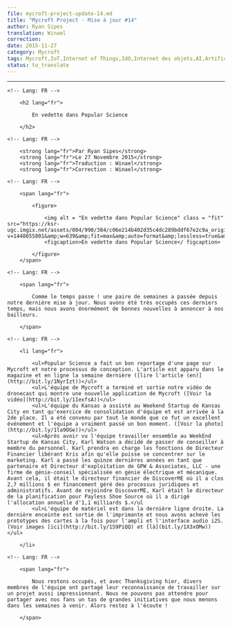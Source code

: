 ```yaml
---
file: mycroft-project-update-14.md
title: "Mycroft Project - Mise à jour #14"
author: Ryan Sipes
translation: Winael
correction: 
date: 2015-11-27
category: Mycroft
tags: Mycroft,IoT,Internet of Things,IdO,Internet des objets,AI,Artificial Intelligence,IA,Intelligence Articilelle,opensource,Raspberry Pi 2,Snappy, Ubuntu
status: to_translate
---
```


<meta http-equiv='Content-Type' content='text/html; charset=utf-8' />

<!-- Chapeau -->

<!-- /Chapeau -->

----------

<!-- Lang: EN

    <h2 lang="en">

        Featured in Popular Science

    </h2>

    -->

    <!-- Lang: FR -->

        <h2 lang="fr">

            En vedette dans Popular Science

        </h2>

<!-- Lang: En
  
    <span lang="en">
  
        **By Ryan Sipes**  
        **On Nov 27th, 2015**  
        **Translation: Winael**
  
    </span>
  
    -->

    <!-- Lang: FR -->
    
        <strong lang="fr">Par Ryan Sipes</strong>
        <strong lang="fr">Le 27 Novembre 2015</strong>
        <strong lang="fr">Traduction : Winael</strong>
        <strong lang="fr">Correction : Winael</strong>

<!-- Lang: EN

    <span lang="en">

        <figure>
            
            <img alt="Featured in Popular Science" class="fit" src="https://ksr-ugc.imgix.net/assets/004/990/384/c06e214b402d35c4dc289bddf67e2c9a_original.png?v=1448655801&amp;w=639&amp;fit=max&amp;auto=format&amp;lossless=true&amp;s=8596facbc9b652fb4fe00f19920e4d39">
            <figcaption>Featured in Popular Science</figcaption>

        </figure>

    </span>

    -->
    
    <!-- Lang: FR -->
    
        <span lang="fr">
    
            <figure>

                <img alt = "En vedette dans Popular Science" class = "fit" src="https://ksr-ugc.imgix.net/assets/004/990/384/c06e214b402d35c4dc289bddf67e2c9a_original.png?v=1448655801&amp;w=639&amp;fit=max&amp;auto=format&amp;lossless=true&amp;s=8596facbc9b652fb4fe00f19920e4d39">
                <figcaption>En vedette dans Popular Science</ figcaption>

            </figure>
        </span>
    
<!-- Lang: EN

    <span lang="en">

        How time flies! It has been a couple of weeks since our last update. We've been very busy as of late, but we've got a lot of great news to report to our backers.

    </span>

    -->
    
    <!-- Lang: FR -->
    
        <span lang="fr">
    
            Comme le temps passe ! une paire de semaines a passée depuis notre dernière mise à jour. Nous avons été très occupés ces derniers temps, mais nous avons énormément de bonnes nouvelles à annoncer à nos bailleurs.
    
        </span>
    
<!-- Lang: EN

    <li lang="en">

        <ul>Popular Science did a nice one page feature about Mycroft and our design process. The piece appeared in the magazine and online this past week - ( bit.ly/1NyrIzt )</ul>
        <ul>The Mycroft team completed the and released our dronecast video which demonstrates a novel application of Mycroft - ( bit.ly/1IexfsA )</ul>
        <ul>The Kansas team attended Startup Weekend KC as a team building exercise and took 2nd place. Everyone agreed that this was an excellent event and the team really had a good time. ( bit.ly/1la9OGe )</ul>
        <ul>After seeing the team work together at KC Startup Weekend, Karl Watson decided to transition from an advisor to a staff member. Karl will be taking over the duties of CFO freeing Kris to focus on marketing. Karl has spent the last fifteen years as a partner and COO of GPW & Associates, LLC - an engineering consulting firm specializing in electrical and mechanical engineering. Before that he was the CFO of DiscoverME where he closed $2.7 million in funding and managed the legal and administrative processes. Prior to joining DiscoverME Karl was the director of planning for Payless Shoe Source where he directed the allocation of $1.1 billion annually.</ul>
        <ul>The hardware team is in the home stretch. The latest enclosure is off the printer and we have prototype boards completed for both the amp and i2s audio interface. ( bit.ly/1S9PiQQ ), ( bit.ly/1X3xOMw )</ul>

    </span>

    -->
    
    <!-- Lang: FR -->
    
        <li lang="fr">
    
            <ul>Popular Science a fait un bon reportage d'une page sur Mycroft et notre processus de conception. L'article est apparu dans le magazine et en ligne la semaine dernière ([lire l'article (en)](http://bit.ly/1NyrIzt))</ul>
            <ul>L'équipe de Mycroft a terminé et sortie notre vidéo de dronecast qui montre une nouvelle application de Mycroft ([Voir la vidéo](http://bit.ly/1IexfsA))</ul>
            <ul>L'équipe du Kansas a assisté au Weekend Startup de Kansas City en tant qu'exercice de consolidation d'équipe et est arrivée à la 2de place. Il a été convenu par tout le monde que ce fut un excellent événement et l'équipe a vraiment passé un bon moment. ([Voir la photo](http://bit.ly/1la9OGe))</ul>
            <ul>Après avoir vu l'équipe travailler ensemble au WeekEnd Startup de Kansas City, Karl Watson a décidé de passer de conseiller à membre du personnel. Karl prendra en charge les fonctions de Directeur Financier libérant Kris afin qu'elle puisse se concentrer sur le marketing. Karl a passé les quinze dernières années en tant que partenaire et Directeur d'exploitation de GPW & Associates, LLC - une firme de génie-conseil spécialisée en génie électrique et mécanique. Avant cela, il était le directeur financier de DiscoverME où il a clos 2,7 millions $ en financement géré des processus juridiques et administratifs. Avant de rejoindre DiscoverME, Karl était le directeur de la planification pour Payless Shoe Source où il a dirigé l'allocation annuelle d'1,1 milliards $.</ul
            <ul>L'équipe de matériel est dans la dernière ligne droite. La dernière enceinte est sortie de l'imprimante et nous avons achevé les prototypes des cartes à la fois pour l'ampli et l'interface audio i2S. (Voir images [ici](http://bit.ly/1S9PiQQ) et [là](bit.ly/1X3xOMw))</ul>
    
        </li>
    
<!-- Lang: EN

    <span lang="en">

        We're staying busy, and with Thanksgiving yesterday various team members shared how thankful they were to be working on such an awesome project. We can't wait to share a bunch of great initiatives we are undertaking with our fans in the upcoming weeks. So stay tuned!

    </span>

    -->
    
    <!-- Lang: FR -->
    
        <span lang="fr">
    
            Nous restons occupés, et avec Thanksgiving hier, divers membres de l'équipe ont partagé leur reconnaissance de travailler sur un projet aussi impressionnant. Nous ne pouvons pas attendre pour partager avec nos fans un tas de grandes initiatives que nous menons  dans les semaines à venir. Alors restez à l'écoute !
    
        </span>

<!-- Lang: EN

    <span lang="en">

        <strong>source :</strong> <i><a href="https://mycroft.ai/featured-in-popular-science/" alt="Featured in Popular Science">Featured in Popular Science</a></i> sur le <a href="https://mycroft.ai/blog/" alt="Blog de Mycroft">Blog de Mycroft</a>

    </span>

    -->
    
    
    
    
